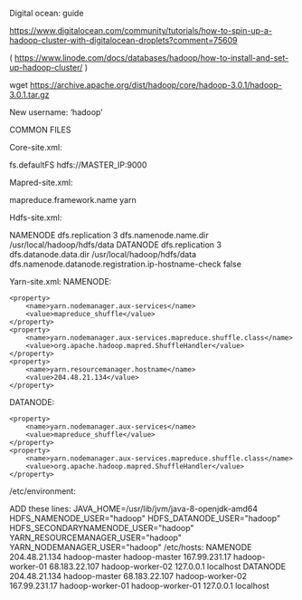 Digital ocean: guide

https://www.digitalocean.com/community/tutorials/how-to-spin-up-a-hadoop-cluster-with-digitalocean-droplets?comment=75609

( https://www.linode.com/docs/databases/hadoop/how-to-install-and-set-up-hadoop-cluster/ )

wget https://archive.apache.org/dist/hadoop/core/hadoop-3.0.1/hadoop-3.0.1.tar.gz


New username: ‘hadoop’

COMMON FILES

Core-site.xml:

<configuration>
    <property>
        <name>fs.defaultFS</name>
        <value>hdfs://MASTER_IP:9000</value>
    </property>
</configuration>

Mapred-site.xml:

<configuration>
    <property>
        <name>mapreduce.framework.name</name>
        <value>yarn</value>
    </property>
</configuration>

Hdfs-site.xml:

NAMENODE
<configuration>
    <property>
        <name>dfs.replication</name>
        <value>3</value>
    </property>
    <property>
        <name>dfs.namenode.name.dir</name>
        <value>/usr/local/hadoop/hdfs/data</value>
    </property>
</configuration>
DATANODE
    <property>
        <name>dfs.replication</name>
        <value>3</value>
    </property>
    <property>
        <name>dfs.datanode.data.dir</name>
        <value>/usr/local/hadoop/hdfs/data</value>
    </property>
<property> <name>dfs.namenode.datanode.registration.ip-hostname-check</name> <value>false</value> </property>


Yarn-site.xml:
NAMENODE:
<configuration>

    <property>
        <name>yarn.nodemanager.aux-services</name>
        <value>mapreduce_shuffle</value>
    </property>
    <property>
        <name>yarn.nodemanager.aux-services.mapreduce.shuffle.class</name>
        <value>org.apache.hadoop.mapred.ShuffleHandler</value>
    </property>
    <property>
        <name>yarn.resourcemanager.hostname</name>
        <value>204.48.21.134</value>
    </property>
</configuration>

DATANODE:
<configuration>

    <property>
        <name>yarn.nodemanager.aux-services</name>
        <value>mapreduce_shuffle</value>
    </property>
    <property>
        <name>yarn.nodemanager.aux-services.mapreduce.shuffle.class</name>
        <value>org.apache.hadoop.mapred.ShuffleHandler</value>
    </property>
</configuration>
 /etc/environment:

ADD these lines:
JAVA_HOME=/usr/lib/jvm/java-8-openjdk-amd64
HDFS_NAMENODE_USER="hadoop"
HDFS_DATANODE_USER="hadoop"
HDFS_SECONDARYNAMENODE_USER="hadoop"
YARN_RESOURCEMANAGER_USER="hadoop"
YARN_NODEMANAGER_USER="hadoop"
/etc/hosts:
NAMENODE
204.48.21.134 hadoop-master hadoop-master
167.99.231.17 hadoop-worker-01
68.183.22.107 hadoop-worker-02
127.0.0.1 localhost
DATANODE
		204.48.21.134 hadoop-master
68.183.22.107 hadoop-worker-02
167.99.231.17 hadoop-worker-01 hadoop-worker-01
127.0.0.1 localhost
